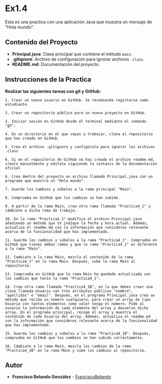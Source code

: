 # Ex1.4

Esta es una practica con una aplicación Java que muestra un mensaje de "Hola mundo".

## Contenido del Proyecto

- **Principal.java**: Clase principal que contiene el método `main`.
- **.gitignore**: Archivo de configuración para ignorar archivos `.class`.
- **README.md**: Documentación del proyecto.

## Instrucciones de la Practica

**Realizar las siguientes tareas con git y GitHub:**

```
1. Crear un nuevo usuario en GitHub. Se recomienda registarse como estudiante.

2. Crear un repositorio público para un nuevo proyecto en GitHub.

3. Iniciar sesión en GitHub desde el terminal mediante el comando "gh".

4. En un directorio en el que vayas a trabajar, clona el repositorio que has creado en GitHub.

5. Crea el archivo .gitignore y configúralo para ignorar los archivos .class

6. Si en el repositorio de GitHub no has creado el archivo readme.md, crealo manualmente y edítalo siguiendo la sintaxis de la documentación oficial

6. Crea dentro del proyecto un archivo llamado Principal.java con un programa que muestra un "Hola mundo".

7. Guarda los cambios y súbelos a la rama principal "Main".

8. Comprueba en GitHub que los cambios se han subido.

9. A partir de la rama Main, crea otra rama llamada "Practica4_1" y cámbiate a dicha rama de trabajo.

10. En la rama "Practica4_1" modifica el archivo Principal.java añadiendo un método que te indique la fecha y hora actual. Además, actualiza el readme.md con la información que consideres relevante acerca de la funcionalidad que has implementado.

11. Guarda los cambios y súbelos a la rama "Practica4_1". Comprueba en GitHub que tienes ambas ramas y que la rama "Practica4_1" es diferente a la rama "Main".

12. Cambiate a la rama Main, mezcla el contenido de la rama "Practica4_1" en la rama Main. Después, sube la rama Main al repositorio.

13. Comprueba en GitHub que la rama Main ha quedado actualizada con los cambios que tenía la rama "Practica4_1".

14. Crea otra rama llamada "Practica4_1B", en la que debes crear una clase llamada Usuario con tres atributos públicos "nombre", "apellidos" e "email". Después, en el programa Principal.java crea un método que reciba un número cualquiera, para crear un array de tipo Usuario con tantos elementos como valor tenga el número. Pide al usuario la información de cada elemento del array y devuelve dicho array. En el programa principal, recoge el array y muestra el contenido de cada Usuario del array. Además, actualiza el readme.md con la información que consideres relevante acerca de la funcionalidad que has implementado.

15. Guarda los cambios y súbelos a la rama "Practica4_1B". Después, comprueba en GitHub que los cambios se han subido correctamente.

16. Cámbiate a la rama Main, mezcla los cambios de la rama "Practica4_1B" en la rama Main y sube los cambios al repositorio.
```

## Autor

- **Francisco Belando González** - [FranciscoBelando](https://github.com/FranciscoBelando/)